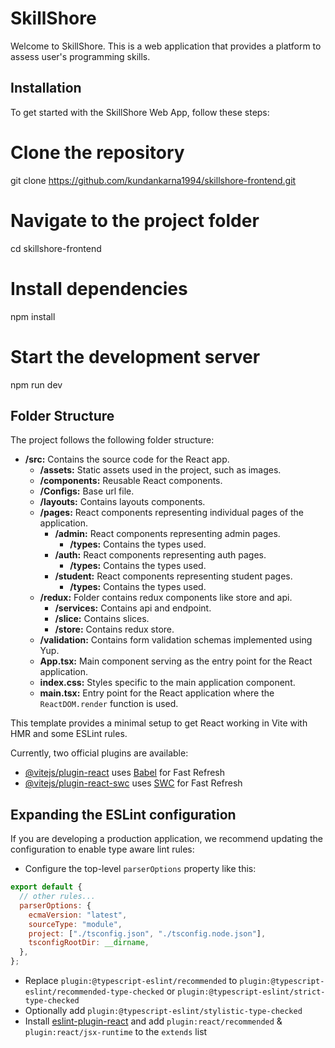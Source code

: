 # SkillShore

Welcome to SkillShore. This is a web application that provides a platform to assess user's programming skills.

## Installation

To get started with the SkillShore Web App, follow these steps:

# Clone the repository

git clone https://github.com/kundankarna1994/skillshore-frontend.git

# Navigate to the project folder

cd skillshore-frontend

# Install dependencies

npm install

# Start the development server

npm run dev

## Folder Structure

The project follows the following folder structure:

- **/src:** Contains the source code for the React app.
  - **/assets:** Static assets used in the project, such as images.
  - **/components:** Reusable React components.
  - **/Configs:** Base url file.
  - **/layouts:** Contains layouts components.
  - **/pages:** React components representing individual pages of the application.
    - **/admin:** React components representing admin pages.
      - **/types:** Contains the types used.
    - **/auth:** React components representing auth pages.
      - **/types:** Contains the types used.
    - **/student:** React components representing student pages.
      - **/types:** Contains the types used.
  - **/redux:** Folder contains redux components like store and api.
    - **/services:** Contains api and endpoint.
    - **/slice:** Contains slices.
    - **/store:** Contains redux store.
  - **/validation:** Contains form validation schemas implemented using Yup.
  - **App.tsx:** Main component serving as the entry point for the React application.
  - **index.css:** Styles specific to the main application component.
  - **main.tsx:** Entry point for the React application where the `ReactDOM.render` function is used.

This template provides a minimal setup to get React working in Vite with HMR and some ESLint rules.

Currently, two official plugins are available:

- [@vitejs/plugin-react](https://github.com/vitejs/vite-plugin-react/blob/main/packages/plugin-react/README.md) uses [Babel](https://babeljs.io/) for Fast Refresh
- [@vitejs/plugin-react-swc](https://github.com/vitejs/vite-plugin-react-swc) uses [SWC](https://swc.rs/) for Fast Refresh

## Expanding the ESLint configuration

If you are developing a production application, we recommend updating the configuration to enable type aware lint rules:

- Configure the top-level `parserOptions` property like this:

```js
export default {
  // other rules...
  parserOptions: {
    ecmaVersion: "latest",
    sourceType: "module",
    project: ["./tsconfig.json", "./tsconfig.node.json"],
    tsconfigRootDir: __dirname,
  },
};
```

- Replace `plugin:@typescript-eslint/recommended` to `plugin:@typescript-eslint/recommended-type-checked` or `plugin:@typescript-eslint/strict-type-checked`
- Optionally add `plugin:@typescript-eslint/stylistic-type-checked`
- Install [eslint-plugin-react](https://github.com/jsx-eslint/eslint-plugin-react) and add `plugin:react/recommended` & `plugin:react/jsx-runtime` to the `extends` list
